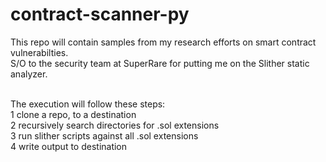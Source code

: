 # contract-scanner-py

<p>This repo will contain samples from my research efforts on smart contract vulnerabilties. </br>
S/O to the security team at SuperRare for putting me on the Slither static analyzer. </br></br>

The execution will follow these steps: </br>
1 clone a repo, to a destination </br>
2 recursively search directories for .sol extensions </br>
3 run slither scripts against all .sol extensions </br>
4 write output to destination </br></p>
